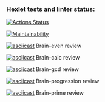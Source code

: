 ### Hexlet tests and linter status:
[![Actions Status](https://github.com/MrShimson/php-project-45/workflows/hexlet-check/badge.svg)](https://github.com/MrShimson/php-project-45/actions)

[![Maintainability](https://api.codeclimate.com/v1/badges/bbe2f4c702fe5e3fe09d/maintainability)](https://codeclimate.com/github/MrShimson/php-project-45/maintainability)

[![asciicast](https://asciinema.org/a/580292.svg)](https://asciinema.org/a/580292) 
Brain-even review

[![asciicast](https://asciinema.org/a/580293.svg)](https://asciinema.org/a/580293) 
Brain-calc review

[![asciicast](https://asciinema.org/a/580301.svg)](https://asciinema.org/a/580301) 
Brain-gcd review

[![asciicast](https://asciinema.org/a/580310.svg)](https://asciinema.org/a/580310) 
Brain-progression review

[![asciicast](https://asciinema.org/a/580768.svg)](https://asciinema.org/a/580768) 
Brain-prime review